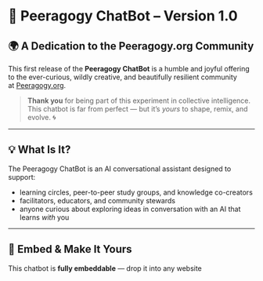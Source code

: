 # 🤖 Peeragogy ChatBot – Version 1.0

## 🌍 A Dedication to the Peeragogy.org Community

This first release of the **Peeragogy ChatBot** is a humble and joyful offering  
to the ever-curious, wildly creative, and beautifully resilient community  
at [Peeragogy.org](https://peeragogy.org).

> **Thank you** for being part of this experiment in collective intelligence.  
> This chatbot is far from perfect — but it’s *yours* to shape, remix, and evolve. 🌀

---

## 💡 What Is It?

The Peeragogy ChatBot is an AI conversational assistant designed to support:

- learning circles, peer-to-peer study groups, and knowledge co-creators  
- facilitators, educators, and community stewards  
- anyone curious about exploring ideas in conversation with an AI that learns *with* you

---

## 🧩 Embed & Make It Yours

This chatbot is **fully embeddable** — drop it into any website

